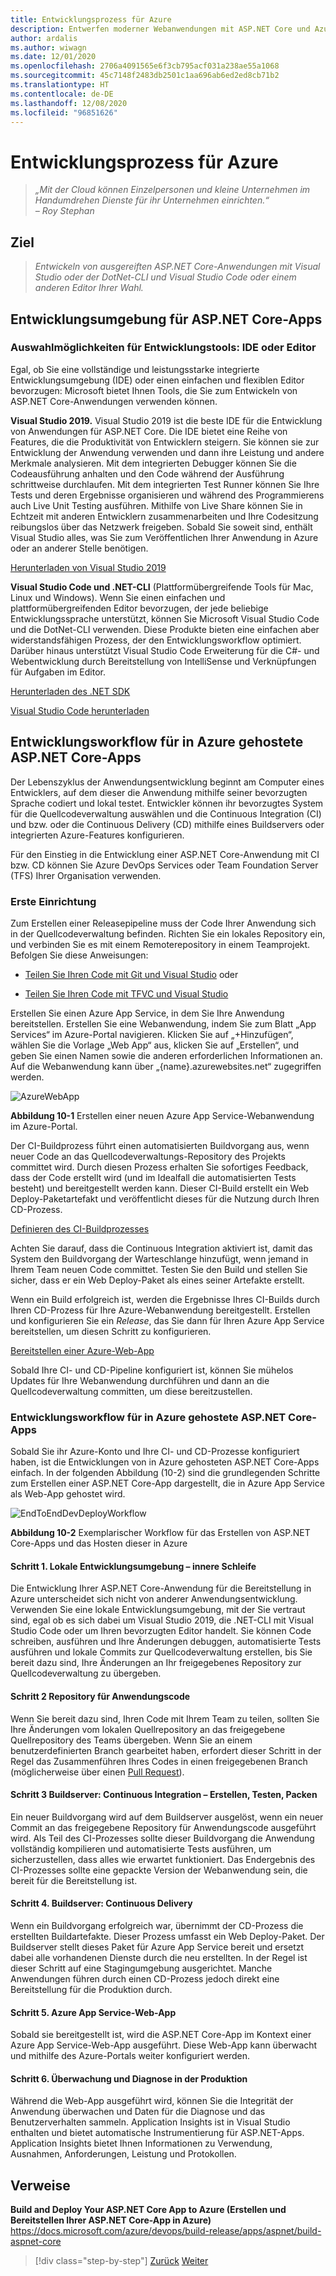 ```yaml
---
title: Entwicklungsprozess für Azure
description: Entwerfen moderner Webanwendungen mit ASP.NET Core und Azure | Entwicklungsprozess für Azure
author: ardalis
ms.author: wiwagn
ms.date: 12/01/2020
ms.openlocfilehash: 2706a4091565e6f3cb795acf031a238ae55a1068
ms.sourcegitcommit: 45c7148f2483db2501c1aa696ab6ed2ed8cb71b2
ms.translationtype: HT
ms.contentlocale: de-DE
ms.lasthandoff: 12/08/2020
ms.locfileid: "96851626"
---
```

# <a name="development-process-for-azure"></a>Entwicklungsprozess für Azure

> _„Mit der Cloud können Einzelpersonen und kleine Unternehmen im Handumdrehen Dienste für ihr Unternehmen einrichten.“_  
> _– Roy Stephan_

## <a name="vision"></a>Ziel

> *Entwickeln von ausgereiften ASP.NET Core-Anwendungen mit Visual Studio oder der DotNet-CLI und Visual Studio Code oder einem anderen Editor Ihrer Wahl.*

## <a name="development-environment-for-aspnet-core-apps"></a>Entwicklungsumgebung für ASP.NET Core-Apps

### <a name="development-tools-choices-ide-or-editor"></a>Auswahlmöglichkeiten für Entwicklungstools: IDE oder Editor

Egal, ob Sie eine vollständige und leistungsstarke integrierte Entwicklungsumgebung (IDE) oder einen einfachen und flexiblen Editor bevorzugen: Microsoft bietet Ihnen Tools, die Sie zum Entwickeln von ASP.NET Core-Anwendungen verwenden können.

**Visual Studio 2019.** Visual Studio 2019 ist die beste IDE für die Entwicklung von Anwendungen für ASP.NET Core. Die IDE bietet eine Reihe von Features, die die Produktivität von Entwicklern steigern. Sie können sie zur Entwicklung der Anwendung verwenden und dann ihre Leistung und andere Merkmale analysieren. Mit dem integrierten Debugger können Sie die Codeausführung anhalten und den Code während der Ausführung schrittweise durchlaufen. Mit dem integrierten Test Runner können Sie Ihre Tests und deren Ergebnisse organisieren und während des Programmierens auch Live Unit Testing ausführen. Mithilfe von Live Share können Sie in Echtzeit mit anderen Entwicklern zusammenarbeiten und Ihre Codesitzung reibungslos über das Netzwerk freigeben. Sobald Sie soweit sind, enthält Visual Studio alles, was Sie zum Veröffentlichen Ihrer Anwendung in Azure oder an anderer Stelle benötigen.

[Herunterladen von Visual Studio 2019](https://aka.ms/vsdownload?utm_source=mscom&utm_campaign=msdocs)

**Visual Studio Code und .NET-CLI** (Plattformübergreifende Tools für Mac, Linux und Windows). Wenn Sie einen einfachen und plattformübergreifenden Editor bevorzugen, der jede beliebige Entwicklungssprache unterstützt, können Sie Microsoft Visual Studio Code und die DotNet-CLI verwenden. Diese Produkte bieten eine einfachen aber widerstandsfähigen Prozess, der den Entwicklungsworkflow optimiert. Darüber hinaus unterstützt Visual Studio Code Erweiterung für die C\#- und Webentwicklung durch Bereitstellung von IntelliSense und Verknüpfungen für Aufgaben im Editor.

[Herunterladen des .NET SDK](https://dotnet.microsoft.com/download)

[Visual Studio Code herunterladen](https://code.visualstudio.com/download)

## <a name="development-workflow-for-azure-hosted-aspnet-core-apps"></a>Entwicklungsworkflow für in Azure gehostete ASP.NET Core-Apps

Der Lebenszyklus der Anwendungsentwicklung beginnt am Computer eines Entwicklers, auf dem dieser die Anwendung mithilfe seiner bevorzugten Sprache codiert und lokal testet. Entwickler können ihr bevorzugtes System für die Quellcodeverwaltung auswählen und die Continuous Integration (CI) und bzw. oder die Continuous Delivery (CD) mithilfe eines Buildservers oder integrierten Azure-Features konfigurieren.

Für den Einstieg in die Entwicklung einer ASP.NET Core-Anwendung mit CI bzw. CD können Sie Azure DevOps Services oder Team Foundation Server (TFS) Ihrer Organisation verwenden.

### <a name="initial-setup"></a>Erste Einrichtung

Zum Erstellen einer Releasepipeline muss der Code Ihrer Anwendung sich in der Quellcodeverwaltung befinden. Richten Sie ein lokales Repository ein, und verbinden Sie es mit einem Remoterepository in einem Teamprojekt. Befolgen Sie diese Anweisungen:

- [Teilen Sie Ihren Code mit Git und Visual Studio](/azure/devops/git/share-your-code-in-git-vs) oder

- [Teilen Sie Ihren Code mit TFVC und Visual Studio](/azure/devops/tfvc/share-your-code-in-tfvc-vs)

Erstellen Sie einen Azure App Service, in dem Sie Ihre Anwendung bereitstellen. Erstellen Sie eine Webanwendung, indem Sie zum Blatt „App Services“ im Azure-Portal navigieren. Klicken Sie auf „+Hinzufügen“, wählen Sie die Vorlage „Web App“ aus, klicken Sie auf „Erstellen“, und geben Sie einen Namen sowie die anderen erforderlichen Informationen an. Auf die Webanwendung kann über „{name}.azurewebsites.net“ zugegriffen werden.

![AzureWebApp](./media/image10-2.png)

**Abbildung 10-1** Erstellen einer neuen Azure App Service-Webanwendung im Azure-Portal.

Der CI-Buildprozess führt einen automatisierten Buildvorgang aus, wenn neuer Code an das Quellcodeverwaltungs-Repository des Projekts committet wird. Durch diesen Prozess erhalten Sie sofortiges Feedback, dass der Code erstellt wird (und im Idealfall die automatisierten Tests besteht) und bereitgestellt werden kann. Dieser CI-Build erstellt ein Web Deploy-Paketartefakt und veröffentlicht dieses für die Nutzung durch Ihren CD-Prozess.

[Definieren des CI-Buildprozesses](/azure/devops/pipelines/ecosystems/dotnet-core)

Achten Sie darauf, dass die Continuous Integration aktiviert ist, damit das System den Buildvorgang der Warteschlange hinzufügt, wenn jemand in Ihrem Team neuen Code committet. Testen Sie den Build und stellen Sie sicher, dass er ein Web Deploy-Paket als eines seiner Artefakte erstellt.

Wenn ein Build erfolgreich ist, werden die Ergebnisse Ihres CI-Builds durch Ihren CD-Prozess für Ihre Azure-Webanwendung bereitgestellt. Erstellen und konfigurieren Sie ein *Release*, das Sie dann für Ihren Azure App Service bereitstellen, um diesen Schritt zu konfigurieren.

[Bereitstellen einer Azure-Web-App](/azure/devops/pipelines/targets/webapp)

Sobald Ihre CI- und CD-Pipeline konfiguriert ist, können Sie mühelos Updates für Ihre Webanwendung durchführen und dann an die Quellcodeverwaltung committen, um diese bereitzustellen.

### <a name="workflow-for-developing-azure-hosted-aspnet-core-applications"></a>Entwicklungsworkflow für in Azure gehostete ASP.NET Core-Apps

Sobald Sie ihr Azure-Konto und Ihre CI- und CD-Prozesse konfiguriert haben, ist die Entwicklungen von in Azure gehosteten ASP.NET Core-Apps einfach. In der folgenden Abbildung (10-2) sind die grundlegenden Schritte zum Erstellen einer ASP.NET Core-App dargestellt, die in Azure App Service als Web-App gehostet wird.

![EndToEndDevDeployWorkflow](./media/image10-3.png)

**Abbildung 10-2** Exemplarischer Workflow für das Erstellen von ASP.NET Core-Apps und das Hosten dieser in Azure

#### <a name="step-1-local-dev-environment-inner-loop"></a>Schritt 1. Lokale Entwicklungsumgebung – innere Schleife

Die Entwicklung Ihrer ASP.NET Core-Anwendung für die Bereitstellung in Azure unterscheidet sich nicht von anderer Anwendungsentwicklung. Verwenden Sie eine lokale Entwicklungsumgebung, mit der Sie vertraut sind, egal ob es sich dabei um Visual Studio 2019, die .NET-CLI mit Visual Studio Code oder um Ihren bevorzugten Editor handelt. Sie können Code schreiben, ausführen und Ihre Änderungen debuggen, automatisierte Tests ausführen und lokale Commits zur Quellcodeverwaltung erstellen, bis Sie bereit dazu sind, Ihre Änderungen an Ihr freigegebenes Repository zur Quellcodeverwaltung zu übergeben.

#### <a name="step-2-application-code-repository"></a>Schritt 2 Repository für Anwendungscode

Wenn Sie bereit dazu sind, Ihren Code mit Ihrem Team zu teilen, sollten Sie Ihre Änderungen vom lokalen Quellrepository an das freigegebene Quellrepository des Teams übergeben. Wenn Sie an einem benutzerdefinierten Branch gearbeitet haben, erfordert dieser Schritt in der Regel das Zusammenführen Ihres Codes in einen freigegebenen Branch (möglicherweise über einen [Pull Request](/azure/devops/git/pull-requests)).

#### <a name="step-3-build-server-continuous-integration-build-test-package"></a>Schritt 3 Buildserver: Continuous Integration – Erstellen, Testen, Packen

Ein neuer Buildvorgang wird auf dem Buildserver ausgelöst, wenn ein neuer Commit an das freigegebene Repository für Anwendungscode ausgeführt wird. Als Teil des CI-Prozesses sollte dieser Buildvorgang die Anwendung vollständig kompilieren und automatisierte Tests ausführen, um sicherzustellen, dass alles wie erwartet funktioniert. Das Endergebnis des CI-Prozesses sollte eine gepackte Version der Webanwendung sein, die bereit für die Bereitstellung ist.

#### <a name="step-4-build-server-continuous-delivery"></a>Schritt 4. Buildserver: Continuous Delivery

Wenn ein Buildvorgang erfolgreich war, übernimmt der CD-Prozess die erstellten Buildartefakte. Dieser Prozess umfasst ein Web Deploy-Paket. Der Buildserver stellt dieses Paket für Azure App Service bereit und ersetzt dabei alle vorhandenen Dienste durch die neu erstellten. In der Regel ist dieser Schritt auf eine Stagingumgebung ausgerichtet. Manche Anwendungen führen durch einen CD-Prozess jedoch direkt eine Bereitstellung für die Produktion durch.

#### <a name="step-5-azure-app-service-web-app"></a>Schritt 5. Azure App Service-Web-App

Sobald sie bereitgestellt ist, wird die ASP.NET Core-App im Kontext einer Azure App Service-Web-App ausgeführt. Diese Web-App kann überwacht und mithilfe des Azure-Portals weiter konfiguriert werden.

#### <a name="step-6-production-monitoring-and-diagnostics"></a>Schritt 6. Überwachung und Diagnose in der Produktion

Während die Web-App ausgeführt wird, können Sie die Integrität der Anwendung überwachen und Daten für die Diagnose und das Benutzerverhalten sammeln. Application Insights ist in Visual Studio enthalten und bietet automatische Instrumentierung für ASP.NET-Apps. Application Insights bietet Ihnen Informationen zu Verwendung, Ausnahmen, Anforderungen, Leistung und Protokollen.

## <a name="references"></a>Verweise

**Build and Deploy Your ASP.NET Core App to Azure (Erstellen und Bereitstellen Ihrer ASP.NET Core-App in Azure)**  
<https://docs.microsoft.com/azure/devops/build-release/apps/aspnet/build-aspnet-core>

>[!div class="step-by-step"]
>[Zurück](test-asp-net-core-mvc-apps.md)
>[Weiter](azure-hosting-recommendations-for-asp-net-web-apps.md)
